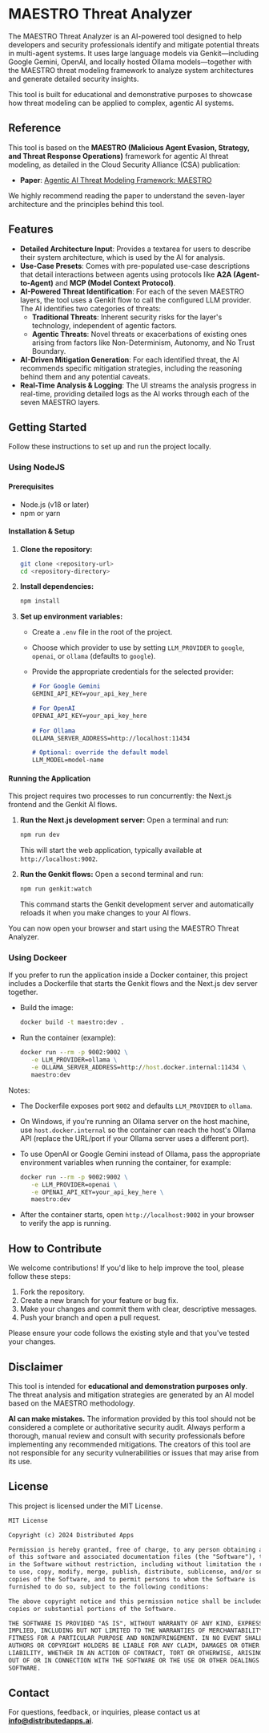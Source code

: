 # MAESTRO Threat Analyzer

The MAESTRO Threat Analyzer is an AI-powered tool designed to help developers and security professionals identify and mitigate potential threats in multi-agent systems. It uses large language models via Genkit—including Google Gemini, OpenAI, and locally hosted Ollama models—together with the MAESTRO threat modeling framework to analyze system architectures and generate detailed security insights.

This tool is built for educational and demonstrative purposes to showcase how threat modeling can be applied to complex, agentic AI systems.

## Reference

This tool is based on the **MAESTRO (Malicious Agent Evasion, Strategy, and Threat Response Operations)** framework for agentic AI threat modeling, as detailed in the Cloud Security Alliance (CSA) publication:

- **Paper**: [Agentic AI Threat Modeling Framework: MAESTRO](https://cloudsecurityalliance.org/blog/2025/02/06/agentic-ai-threat-modeling-framework-maestro)

We highly recommend reading the paper to understand the seven-layer architecture and the principles behind this tool.

## Features

- **Detailed Architecture Input**: Provides a textarea for users to describe their system architecture, which is used by the AI for analysis.
- **Use-Case Presets**: Comes with pre-populated use-case descriptions that detail interactions between agents using protocols like **A2A (Agent-to-Agent)** and **MCP (Model Context Protocol)**.
- **AI-Powered Threat Identification**: For each of the seven MAESTRO layers, the tool uses a Genkit flow to call the configured LLM provider. The AI identifies two categories of threats:
  - **Traditional Threats**: Inherent security risks for the layer's technology, independent of agentic factors.
  - **Agentic Threats**: Novel threats or exacerbations of existing ones arising from factors like Non-Determinism, Autonomy, and No Trust Boundary.
- **AI-Driven Mitigation Generation**: For each identified threat, the AI recommends specific mitigation strategies, including the reasoning behind them and any potential caveats.
- **Real-Time Analysis & Logging**: The UI streams the analysis progress in real-time, providing detailed logs as the AI works through each of the seven MAESTRO layers.

## Getting Started

Follow these instructions to set up and run the project locally.

### Using NodeJS

#### Prerequisites

- Node.js (v18 or later)
- npm or yarn

#### Installation & Setup

1. **Clone the repository:**

   ```bash
   git clone <repository-url>
   cd <repository-directory>
   ```

2. **Install dependencies:**

   ```bash
   npm install
   ```

3. **Set up environment variables:**
   - Create a `.env` file in the root of the project.
   - Choose which provider to use by setting `LLM_PROVIDER` to `google`, `openai`, or `ollama` (defaults to `google`).
   - Provide the appropriate credentials for the selected provider:

     ```markdown
     # For Google Gemini
     GEMINI_API_KEY=your_api_key_here

     # For OpenAI
     OPENAI_API_KEY=your_api_key_here
        
     # For Ollama
     OLLAMA_SERVER_ADDRESS=http://localhost:11434

     # Optional: override the default model
     LLM_MODEL=model-name
     ```

#### Running the Application

This project requires two processes to run concurrently: the Next.js frontend and the Genkit AI flows.

1. **Run the Next.js development server:**
   Open a terminal and run:

   ```bash
   npm run dev
   ```

   This will start the web application, typically available at `http://localhost:9002`.

2. **Run the Genkit flows:**
   Open a second terminal and run:

   ```bash
   npm run genkit:watch
   ```

   This command starts the Genkit development server and automatically reloads it when you make changes to your AI flows.

You can now open your browser and start using the MAESTRO Threat Analyzer.

### Using Dockeer

If you prefer to run the application inside a Docker container, this project includes a Dockerfile that starts the Genkit flows and the Next.js dev server together.

- Build the image:

  ```cmd
  docker build -t maestro:dev .
  ```

- Run the container (example):

  ```cmd
  docker run --rm -p 9002:9002 \
     -e LLM_PROVIDER=ollama \
     -e OLLAMA_SERVER_ADDRESS=http://host.docker.internal:11434 \
     maestro:dev
  ```

Notes:

- The Dockerfile exposes port `9002` and defaults `LLM_PROVIDER` to `ollama`.
- On Windows, if you're running an Ollama server on the host machine, use `host.docker.internal` so the container can reach the host's Ollama API (replace the URL/port if your Ollama server uses a different port).
- To use OpenAI or Google Gemini instead of Ollama, pass the appropriate environment variables when running the container, for example:

  ```cmd
  docker run --rm -p 9002:9002 \
     -e LLM_PROVIDER=openai \
     -e OPENAI_API_KEY=your_api_key_here \
     maestro:dev
  ```

- After the container starts, open `http://localhost:9002` in your browser to verify the app is running.

## How to Contribute

We welcome contributions! If you'd like to help improve the tool, please follow these steps:

1. Fork the repository.
2. Create a new branch for your feature or bug fix.
3. Make your changes and commit them with clear, descriptive messages.
4. Push your branch and open a pull request.

Please ensure your code follows the existing style and that you've tested your changes.

## Disclaimer

This tool is intended for **educational and demonstration purposes only**. The threat analysis and mitigation strategies are generated by an AI model based on the MAESTRO methodology.

**AI can make mistakes.** The information provided by this tool should not be considered a complete or authoritative security audit. Always perform a thorough, manual review and consult with security professionals before implementing any recommended mitigations. The creators of this tool are not responsible for any security vulnerabilities or issues that may arise from its use.

## License

This project is licensed under the MIT License.

```txt
MIT License

Copyright (c) 2024 Distributed Apps

Permission is hereby granted, free of charge, to any person obtaining a copy
of this software and associated documentation files (the "Software"), to deal
in the Software without restriction, including without limitation the rights
to use, copy, modify, merge, publish, distribute, sublicense, and/or sell
copies of the Software, and to permit persons to whom the Software is
furnished to do so, subject to the following conditions:

The above copyright notice and this permission notice shall be included in all
copies or substantial portions of the Software.

THE SOFTWARE IS PROVIDED "AS IS", WITHOUT WARRANTY OF ANY KIND, EXPRESS OR
IMPLIED, INCLUDING BUT NOT LIMITED TO THE WARRANTIES OF MERCHANTABILITY,
FITNESS FOR A PARTICULAR PURPOSE AND NONINFRINGEMENT. IN NO EVENT SHALL THE
AUTHORS OR COPYRIGHT HOLDERS BE LIABLE FOR ANY CLAIM, DAMAGES OR OTHER
LIABILITY, WHETHER IN AN ACTION OF CONTRACT, TORT OR OTHERWISE, ARISING FROM,
OUT OF OR IN CONNECTION WITH THE SOFTWARE OR THE USE OR OTHER DEALINGS IN THE
SOFTWARE.
```

## Contact

For questions, feedback, or inquiries, please contact us at **[info@distributedapps.ai](mailto:info@distributedapps.ai)**.
